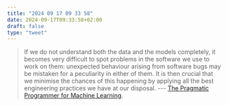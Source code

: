 ```yaml
---
title: "2024 09 17 09 33 58"
date: 2024-09-17T09:33:58+02:00
draft: false
type: "tweet"
---
```

> If we do not understand both the data and the models completely, it becomes very difficult to spot problems in the software we use to work on them: unexpected behaviour arising from software bugs may be mistaken for a peculiarity in either of them. It is then crucial that we minimise the chances of this happening by applying all the best engineering practices we have at our disposal. --- [The Pragmatic Programmer for Machine Learning](https://ppml.dev/).

